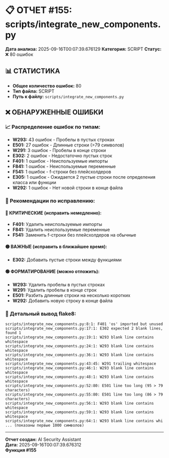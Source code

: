 # 📋 ОТЧЕТ #155: scripts/integrate_new_components.py

**Дата анализа:** 2025-09-16T00:07:39.676129
**Категория:** SCRIPT
**Статус:** ❌ 80 ошибок

## 📊 СТАТИСТИКА

- **Общее количество ошибок:** 80
- **Тип файла:** SCRIPT
- **Путь к файлу:** `scripts/integrate_new_components.py`

## ❌ ОБНАРУЖЕННЫЕ ОШИБКИ

### 📈 Распределение ошибок по типам:

- **W293:** 43 ошибок - Пробелы в пустых строках
- **E501:** 27 ошибок - Длинные строки (>79 символов)
- **W291:** 3 ошибок - Пробелы в конце строки
- **E302:** 2 ошибок - Недостаточно пустых строк
- **F401:** 1 ошибок - Неиспользуемые импорты
- **F841:** 1 ошибок - Неиспользуемые переменные
- **F541:** 1 ошибок - f-строки без плейсхолдеров
- **E305:** 1 ошибок - Ожидается 2 пустые строки после определения класса или функции
- **W292:** 1 ошибок - Нет новой строки в конце файла

### 🎯 Рекомендации по исправлению:

#### 🔴 КРИТИЧЕСКИЕ (исправить немедленно):
- **F401:** Удалить неиспользуемые импорты
- **F841:** Удалить неиспользуемые переменные
- **F541:** Заменить f-строки без плейсхолдеров на обычные

#### 🟡 ВАЖНЫЕ (исправить в ближайшее время):
- **E302:** Добавить пустые строки между функциями

#### 🟢 ФОРМАТИРОВАНИЕ (можно отложить):
- **W293:** Удалить пробелы в пустых строках
- **W291:** Удалить пробелы в конце строк
- **E501:** Разбить длинные строки на несколько коротких
- **W292:** Добавить новую строку в конце файла

### 📝 Детальный вывод flake8:

```
scripts/integrate_new_components.py:8:1: F401 'os' imported but unused
scripts/integrate_new_components.py:17:1: E302 expected 2 blank lines, found 1
scripts/integrate_new_components.py:19:1: W293 blank line contains whitespace
scripts/integrate_new_components.py:24:1: W293 blank line contains whitespace
scripts/integrate_new_components.py:36:1: W293 blank line contains whitespace
scripts/integrate_new_components.py:43:45: W291 trailing whitespace
scripts/integrate_new_components.py:46:1: W293 blank line contains whitespace
scripts/integrate_new_components.py:48:1: W293 blank line contains whitespace
scripts/integrate_new_components.py:52:80: E501 line too long (95 > 79 characters)
scripts/integrate_new_components.py:55:80: E501 line too long (86 > 79 characters)
scripts/integrate_new_components.py:56:1: W293 blank line contains whitespace
scripts/integrate_new_components.py:59:1: W293 blank line contains whitespace
scripts/integrate_new_components.py:64:1: W293 blank line contains whi
... (показаны первые 1000 символов)
```

---
**Отчет создан:** AI Security Assistant  
**Дата:** 2025-09-16T00:07:39.676312  
**Функция #155**
